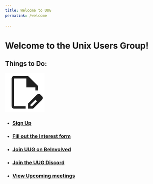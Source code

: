 ```yaml
---
title: Welcome to UUG
permalink: /welcome

---
```


# Welcome to the Unix Users Group!

## Things to Do:

[![Sign up](edit.png)](https://forms.office.com/r/mL4YPxWEeF)
- ### [Sign Up](https://forms.office.com/r/mL4YPxWEeF)
- ### [Fill out the Interest form](https://forms.office.com/r/CcZ2NFJQrN)
- ### [Join UUG on BeInvolved](https://beinvolved.jmu.edu/student_community?club_id=66017)
- ### [Join the UUG Discord](https://discord.gg/gVSfrZWnbu)
- ### [View Upcoming meetings](https://github.com/jmunixusers/presentations/wiki)
